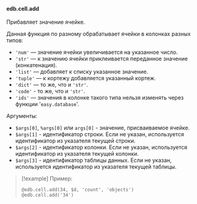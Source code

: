 #### edb.cell.add

Прибавляет значение ячейке.

Данная функция по разному обрабатывает ячейки в колонках разных типов:

* `'num'` — значение ячейки увеличивается на указанное число.
* `'str'` — к значению ячейки приклеивается переданное значение (конкатенация).
* `'list'` — добавляет к списку указанное значение.
* `'tuple'` — к кортежу добавляется указанный кортеж.
* `'dict'` — то же, что и `'str'`.
* `'code'` - то же, что и `'str'`.
* `'ids'` — значения в колонке такого типа нельзя изменять через функции '`easy.database`'.

Аргументы:

* `$args[0]`, `%args[0]` или `args[0]` - значение, присваиваемое ячейке.
* `$args[1]` - идентификатор строки. Если не указан, используется идентификатор из указателя текущей строки.
* `$args[2]` - идентификатор колонки. Если не указан, используется идентификатор из указателя текущей колонки.
* `$args[3]` - идентификатор таблицы данных. Если не указан, используется идентификатор из указателя текущей таблицы.

> [!example] Пример:
> 
> ```qsp
> @edb.cell.add(34, $d, 'count', 'objects')
> @edb.cell.add('34')
> ```
